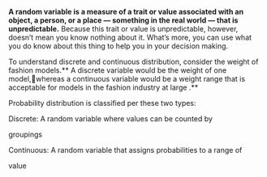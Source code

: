 **A random variable is a measure of a trait or value associated with an object, a person, or a place — something in the real world — that is unpredictable.** Because this trait or value is unpredictable, however, doesn’t mean you know nothing about it. What’s more, you can use what you do know about this thing to help you in your decision making.

To understand discrete and continuous distribution, consider the weight of fashion models.** A discrete variable would be the weight of one model,whereas a continuous variable would be a weight range that is acceptable for models in the fashion industry at large .**



Probability distribution is classified per these two types:

Discrete: A random variable where values can be counted by

groupings

Continuous: A random variable that assigns probabilities to a range of

value

